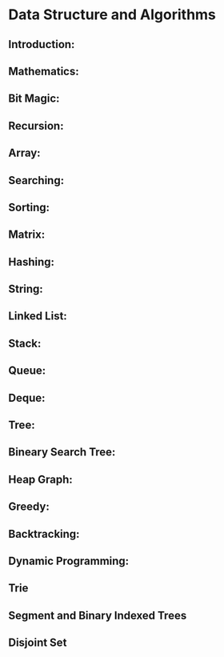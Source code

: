 # Data Structure and Algorithms

## Introduction:


## Mathematics:

## Bit Magic:

## Recursion:

## Array:

## Searching:

## Sorting:

## Matrix:

## Hashing:

## String:

## Linked List:

## Stack:

## Queue:

## Deque:

## Tree:

## Bineary Search Tree:

## Heap Graph:

## Greedy:

## Backtracking:

## Dynamic Programming:

## Trie

## Segment and Binary Indexed Trees

## Disjoint Set